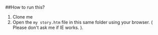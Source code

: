 ##How to run this?
1. Clone me
2. Open the ```my story.htm``` file in this same folder using your browser. ( Please don't ask me if IE works. ).
